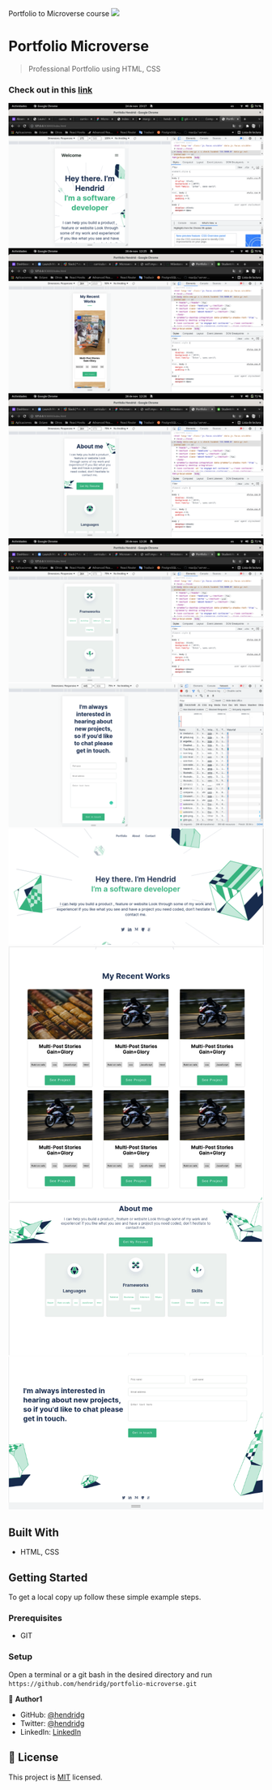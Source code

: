 Portfolio to Microverse course
![](https://img.shields.io/badge/Microverse-blueviolet)

# Portfolio Microverse

> Professional Portfolio using HTML, CSS

### Check out in this [link](https://hendridg.github.io/portfolio-microverse/)

![screenshot](./assest/screenshot/app_screenshot_1.png)
![screenshot](./assest/screenshot/app_screenshot_2.png)
![screenshot](./assest/screenshot/app_screenshot_3.png)
![screenshot](./assest/screenshot/app_screenshot_4.png)
![screenshot](./assest/screenshot/app_screenshot_5.png)
![screenshot](./assest/screenshot/app_screenshot_6.png)
![screenshot](./assest/screenshot/app_screenshot_7.png)
![screenshot](./assest/screenshot/app_screenshot_8.png)
![screenshot](./assest/screenshot/app_screenshot_9.png)

## Built With

- HTML, CSS

## Getting Started

To get a local copy up follow these simple example steps.

### Prerequisites

- GIT

### Setup

Open a terminal or a git bash in the desired directory and run `https://github.com/hendridg/portfolio-microverse.git`

👤 **Author1**

- GitHub: [@hendridg](https://github.com/hendridg)
- Twitter: [@hendridg](https://twitter.com/hendridg)
- LinkedIn: [LinkedIn](https://linkedin.com/in/hendridg)

## 📝 License

This project is [MIT](./MIT.md) licensed.
